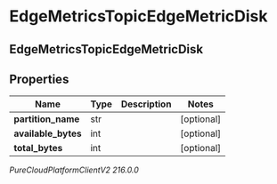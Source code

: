 # EdgeMetricsTopicEdgeMetricDisk

## EdgeMetricsTopicEdgeMetricDisk

## Properties

|Name | Type | Description | Notes|
|------------ | ------------- | ------------- | -------------|
| **partition_name** | str |  | [optional] |
| **available_bytes** | int |  | [optional] |
| **total_bytes** | int |  | [optional] |



_PureCloudPlatformClientV2 216.0.0_
